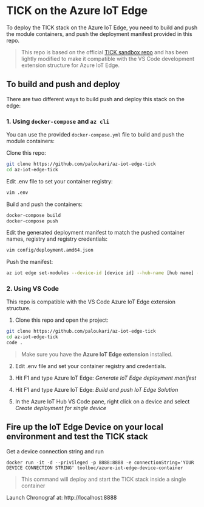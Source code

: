 # TICK on the Azure IoT Edge

To deploy the TICK stack on the Azure IoT Edge, you need to build and push the module containers, and push the deployment manifest provided in this repo.

> This repo is based on the official [TICK sandbox repo](https://github.com/influxdata/sandbox) and has been lightly modified to make it compatible with the VS Code development extension structure for Azure IoT Edge.

## To build and push and deploy

There are two different ways to build push and deploy this stack on the edge:

### 1. Using `docker-compose` and `az cli`

You can use the provided `docker-compose.yml` file to build and push the module containers:

Clone this repo:

``` bash
git clone https://github.com/paloukari/az-iot-edge-tick
cd az-iot-edge-tick
```

Edit .env file to set your container registry:

``` bash
vim .env
```

Build and push the containers:

``` bash
docker-compose build
docker-compose push
```

Edit the generated deployment manifest to match the pushed container names, registry and registry credentials:

``` bash
vim config/deployment.amd64.json
```

Push the manifest:

``` bash
az iot edge set-modules --device-id [device id] --hub-name [hub name] --content ./config/deployment.amd64.json
```

### 2. Using VS Code

This repo is compatible with the VS Code Azure IoT Edge extension structure.

1. Clone this repo and open the project:

``` bash
git clone https://github.com/paloukari/az-iot-edge-tick
cd az-iot-edge-tick
code .
```
> Make sure you have the **Azure IoT Edge extension** installed.

2. Edit .env file and set your container registry and credentials.

3. Hit F1 and type Azure IoT Edge: *Generate IoT Edge deployment manifest*
   
4. Hit F1 and type Azure IoT Edge: *Build and push IoT Edge Solution*

5. In the Azure IoT Hub VS Code pane, right click on a device and select *Create deployment for single device*

## Fire up the IoT Edge Device on your local environment and test the TICK stack

Get a device connection string and run
``` 
docker run -it -d --privileged -p 8888:8888 -e connectionString='YOUR DEVICE CONNECTION STRING' toolboc/azure-iot-edge-device-container
```
> This command will deploy and start the TICK stack inside a single container

Launch Chronograf at: http://localhost:8888
